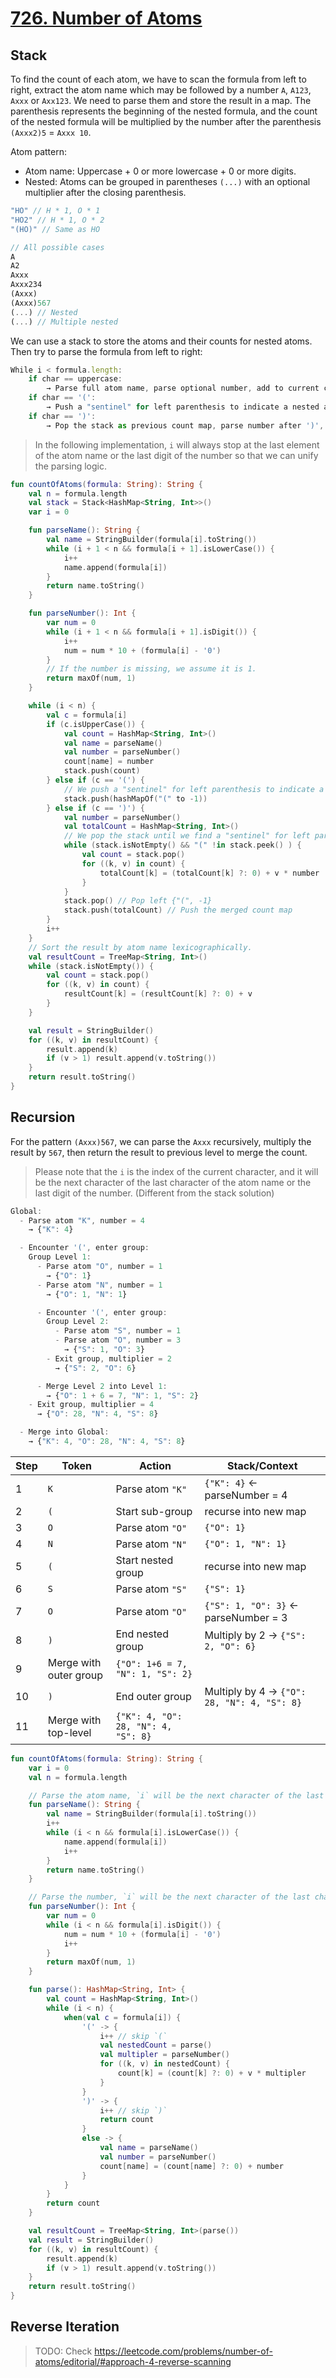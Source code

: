 # [726. Number of Atoms](https://leetcode.com/problems/number-of-atoms/description/)

## Stack
To find the count of each atom, we have to scan the formula from left to right, extract the atom name which may be followed by a number `A`, `A123`, `Axxx` or `Axx123`. We need to parse them and store the result in a map. The parenthesis represents the beginning of the nested formula, and the count of the nested formula will be multiplied by the number after the parenthesis `(Axxx2)5` = `Axxx 10`.

Atom pattern: 
- Atom name: Uppercase + 0 or more lowercase + 0 or more digits.
- Nested: Atoms can be grouped in parentheses `(...)` with an optional multiplier after the closing parenthesis.

```js
"HO" // H * 1, O * 1
"HO2" // H * 1, O * 2
"(HO)" // Same as HO

// All possible cases
A
A2
Axxx
Axxx234
(Axxx)
(Axxx)567 
(...) // Nested
(...) // Multiple nested
```

We can use a stack to store the atoms and their counts for nested atoms. Then try to parse the formula from left to right:
```js
While i < formula.length:
    if char == uppercase:
        → Parse full atom name, parse optional number, add to current count map
    if char == '(':
        → Push a "sentinel" for left parenthesis to indicate a nested atom.
    if char == ')':
        → Pop the stack as previous count map, parse number after ')', multiply, merge into previous count map
```

> In the following implementation, `i` will always stop at the last element of the atom name or the last digit of the number so that we can unify the parsing logic.

```kotlin
fun countOfAtoms(formula: String): String {
    val n = formula.length
    val stack = Stack<HashMap<String, Int>>()
    var i = 0

    fun parseName(): String {
        val name = StringBuilder(formula[i].toString())
        while (i + 1 < n && formula[i + 1].isLowerCase()) {
            i++
            name.append(formula[i])
        }
        return name.toString()
    }

    fun parseNumber(): Int {
        var num = 0
        while (i + 1 < n && formula[i + 1].isDigit()) {
            i++
            num = num * 10 + (formula[i] - '0')
        }
        // If the number is missing, we assume it is 1.
        return maxOf(num, 1)
    }

    while (i < n) {
        val c = formula[i]
        if (c.isUpperCase()) {
            val count = HashMap<String, Int>()
            val name = parseName()
            val number = parseNumber()
            count[name] = number
            stack.push(count)
        } else if (c == '(') {
            // We push a "sentinel" for left parenthesis to indicate a nested atom.
            stack.push(hashMapOf("(" to -1))
        } else if (c == ')') {
            val number = parseNumber()
            val totalCount = HashMap<String, Int>()
            // We pop the stack until we find a "sentinel" for left parenthesis.
            while (stack.isNotEmpty() && "(" !in stack.peek() ) {
                val count = stack.pop()
                for ((k, v) in count) {
                    totalCount[k] = (totalCount[k] ?: 0) + v * number
                }
            }
            stack.pop() // Pop left {"(", -1}
            stack.push(totalCount) // Push the merged count map
        }
        i++
    }
    // Sort the result by atom name lexicographically.
    val resultCount = TreeMap<String, Int>()
    while (stack.isNotEmpty()) {
        val count = stack.pop()
        for ((k, v) in count) {
            resultCount[k] = (resultCount[k] ?: 0) + v
        }
    }

    val result = StringBuilder()
    for ((k, v) in resultCount) {
        result.append(k)
        if (v > 1) result.append(v.toString())
    }
    return result.toString()
}
```

## Recursion
For the pattern `(Axxx)567`, we can parse the `Axxx` recursively, multiply the result by `567`, then return the result to previous level to merge the count.

> Please note that the `i` is the index of the current character, and it will be the next character of the last character of the atom name or the last digit of the number. (Different from the stack solution)

```js
Global:
  - Parse atom "K", number = 4
    → {"K": 4}

  - Encounter '(', enter group:
    Group Level 1:
      - Parse atom "O", number = 1
        → {"O": 1}
      - Parse atom "N", number = 1
        → {"O": 1, "N": 1}

      - Encounter '(', enter group:
        Group Level 2:
          - Parse atom "S", number = 1
          - Parse atom "O", number = 3
            → {"S": 1, "O": 3}
        - Exit group, multiplier = 2
          → {"S": 2, "O": 6}

      - Merge Level 2 into Level 1:
        → {"O": 1 + 6 = 7, "N": 1, "S": 2}
    - Exit group, multiplier = 4
      → {"O": 28, "N": 4, "S": 8}

  - Merge into Global:
    → {"K": 4, "O": 28, "N": 4, "S": 8}
```

| Step | Token                  | Action                              | Stack/Context                               |
| ---- | ---------------------- | ----------------------------------- | ------------------------------------------- |
| 1    | `K`                    | Parse atom `"K"`                    | `{"K": 4}` ← parseNumber = 4                |
| 2    | `(`                    | Start sub-group                     | recurse into new map                        |
| 3    | `O`                    | Parse atom `"O"`                    | `{"O": 1}`                                  |
| 4    | `N`                    | Parse atom `"N"`                    | `{"O": 1, "N": 1}`                          |
| 5    | `(`                    | Start nested group                  | recurse into new map                        |
| 6    | `S`                    | Parse atom `"S"`                    | `{"S": 1}`                                  |
| 7    | `O`                    | Parse atom `"O"`                    | `{"S": 1, "O": 3}` ← parseNumber = 3        |
| 8    | `)`                    | End nested group                    | Multiply by 2 → `{"S": 2, "O": 6}`          |
| 9    | Merge with outer group | `{"O": 1+6 = 7, "N": 1, "S": 2}`    |                                             |
| 10   | `)`                    | End outer group                     | Multiply by 4 → `{"O": 28, "N": 4, "S": 8}` |
| 11   | Merge with top-level   | `{"K": 4, "O": 28, "N": 4, "S": 8}` |                                             |


```kotlin
fun countOfAtoms(formula: String): String {
    var i = 0
    val n = formula.length

    // Parse the atom name, `i` will be the next character of the last character of the atom name.
    fun parseName(): String {
        val name = StringBuilder(formula[i].toString())
        i++
        while (i < n && formula[i].isLowerCase()) {
            name.append(formula[i])
            i++
        }
        return name.toString()
    }

    // Parse the number, `i` will be the next character of the last character of the number.
    fun parseNumber(): Int {
        var num = 0
        while (i < n && formula[i].isDigit()) {
            num = num * 10 + (formula[i] - '0')
            i++
        }
        return maxOf(num, 1)
    }

    fun parse(): HashMap<String, Int> {
        val count = HashMap<String, Int>()
        while (i < n) {
            when(val c = formula[i]) {
                '(' -> {
                    i++ // skip `(`
                    val nestedCount = parse()
                    val multipler = parseNumber()
                    for ((k, v) in nestedCount) {
                        count[k] = (count[k] ?: 0) + v * multipler
                    }
                }
                ')' -> {
                    i++ // skip `)`
                    return count
                }
                else -> {
                    val name = parseName()
                    val number = parseNumber()
                    count[name] = (count[name] ?: 0) + number
                }
            }
        }
        return count
    }

    val resultCount = TreeMap<String, Int>(parse())
    val result = StringBuilder()
    for ((k, v) in resultCount) {
        result.append(k)
        if (v > 1) result.append(v.toString())
    }
    return result.toString()
}
```

## Reverse Iteration
> TODO: Check https://leetcode.com/problems/number-of-atoms/editorial/#approach-4-reverse-scanning